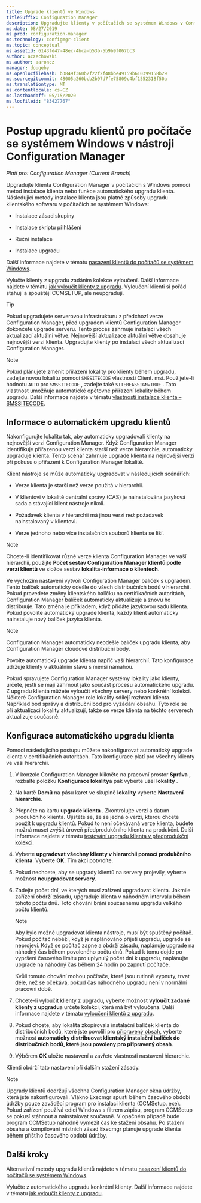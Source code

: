 ```yaml
---
title: Upgrade klientů ve Windows
titleSuffix: Configuration Manager
description: Upgradujte klienty v počítačích se systémem Windows v Configuration Manager.
ms.date: 08/27/2019
ms.prod: configuration-manager
ms.technology: configmgr-client
ms.topic: conceptual
ms.assetid: 6143fd47-48ec-4bca-b53b-5b9b9f067bc3
author: aczechowski
ms.author: aaroncz
manager: dougeby
ms.openlocfilehash: b3849f360b2f22f2f48bbe49159b610399158b29
ms.sourcegitcommit: 48005a260bcb2b97d7fe75809c4bf1552318f50a
ms.translationtype: MT
ms.contentlocale: cs-CZ
ms.lasthandoff: 05/15/2020
ms.locfileid: "83427767"
---
```

# <a name="how-to-upgrade-clients-for-windows-computers-in-configuration-manager"></a>Postup upgradu klientů pro počítače se systémem Windows v nástroji Configuration Manager

*Platí pro: Configuration Manager (Current Branch)*

Upgradujte klienta Configuration Manager v počítačích s Windows pomocí metod instalace klienta nebo funkce automatického upgradu klienta. Následující metody instalace klienta jsou platné způsoby upgradu klientského softwaru v počítačích se systémem Windows:  

- Instalace zásad skupiny  

- Instalace skriptu přihlášení  

- Ruční instalace  

- Instalace upgradu  

Další informace najdete v tématu [nasazení klientů do počítačů se systémem Windows](../../deploy/deploy-clients-to-windows-computers.md).

Vylučte klienty z upgradu zadáním kolekce vyloučení. Další informace najdete v tématu [jak vyloučit klienty z upgradu](exclude-clients-windows.md). Vyloučení klienti si pořád stahují a spouštějí CCMSETUP, ale neupgradují.

> [!TIP]  
> Pokud upgradujete serverovou infrastrukturu z předchozí verze Configuration Manager, před upgradem klientů Configuration Manager dokončete upgrade serveru. Tento proces zahrnuje instalaci všech aktualizací aktuální větve. Nejnovější aktualizace aktuální větve obsahuje nejnovější verzi klienta. Upgradujte klienty po instalaci všech aktualizací Configuration Manager.

> [!NOTE]
> Pokud plánujete změnit přiřazení lokality pro klienty během upgradu, zadejte novou lokalitu pomocí `SMSSITECODE` vlastnosti Client. msi. Použijete-li hodnotu `AUTO` pro `SMSSITECODE` , zadejte také `SITEREASSIGN=TRUE` . Tato vlastnost umožňuje automatické opětovné přiřazení lokality během upgradu. Další informace najdete v tématu [vlastnosti instalace klienta – SMSSITECODE](../../deploy/about-client-installation-properties.md#smssitecode).

## <a name="about-automatic-client-upgrade"></a><a name="bkmk_autoupdate"></a>Informace o automatickém upgradu klientů

Nakonfigurujte lokalitu tak, aby automaticky upgradovali klienty na nejnovější verzi Configuration Manager. Když Configuration Manager identifikuje přiřazenou verzi klienta starší než verze hierarchie, automaticky upgraduje klienta. Tento scénář zahrnuje upgrade klienta na nejnovější verzi při pokusu o přiřazení k Configuration Manager lokalitě.  

Klient nástroje se může automaticky upgradovat v následujících scénářích:  

- Verze klienta je starší než verze použitá v hierarchii.  

- V klientovi v lokalitě centrální správy (CAS) je nainstalována jazyková sada a stávající klient nástroje nikoli.  

- Požadavek klienta v hierarchii má jinou verzi než požadavek nainstalovaný v klientovi.  

- Verze jednoho nebo více instalačních souborů klienta se liší.  

> [!NOTE]  
> Chcete-li identifikovat různé verze klienta Configuration Manager ve vaší hierarchii, použijte **Počet sestav Configuration Manager klientů podle verzí klientů** ve složce sestav **lokalita-informace o klientech**.  

Ve výchozím nastavení vytvoří Configuration Manager balíček s upgradem. Tento balíček automaticky odešle do všech distribučních bodů v hierarchii. Pokud provedete změny klientského balíčku na certifikačních autoritách, Configuration Manager balíček automaticky aktualizuje a znovu ho distribuuje. Tato změna je příkladem, když přidáte jazykovou sadu klienta. Pokud povolíte automatický upgrade klienta, každý klient automaticky nainstaluje nový balíček jazyka klienta.

> [!NOTE]  
> Configuration Manager automaticky neodešle balíček upgradu klienta, aby Configuration Manager cloudové distribuční body.  

Povolte automatický upgrade klienta napříč vaší hierarchií. Tato konfigurace udržuje klienty v aktuálním stavu s menší námahou.  

Pokud spravujete Configuration Manager systémy lokality jako klienty, určete, jestli se mají zahrnout jako součást procesu automatického upgradu. Z upgradu klienta můžete vyloučit všechny servery nebo konkrétní kolekci. Některé Configuration Manager role lokality sdílejí rozhraní klienta. Například bod správy a distribuční bod pro vyžádání obsahu. Tyto role se při aktualizaci lokality aktualizují, takže se verze klienta na těchto serverech aktualizuje současně.

## <a name="configure-automatic-client-upgrade"></a><a name="bkmk_configure"></a>Konfigurace automatického upgradu klienta

Pomocí následujícího postupu můžete nakonfigurovat automatický upgrade klienta v certifikačních autoritách. Tato konfigurace platí pro všechny klienty ve vaší hierarchii.  

1. V konzole Configuration Manager klikněte na pracovní prostor **Správa** , rozbalte položku **Konfigurace lokality**a pak vyberte uzel **lokality** .  

1. Na kartě **Domů** na pásu karet ve skupině **lokality** vyberte **Nastavení hierarchie**.  

1. Přepněte na kartu **upgrade klienta** . Zkontrolujte verzi a datum produkčního klienta. Ujistěte se, že se jedná o verzi, kterou chcete použít k upgradu klientů. Pokud to není očekávaná verze klienta, budete možná muset zvýšit úroveň předprodukčního klienta na produkční. Další informace najdete v tématu [testování upgradu klienta v předprodukční kolekci](test-client-upgrades.md).  

1. Vyberte **upgradovat všechny klienty v hierarchii pomocí produkčního klienta**. Vyberte **OK**. Tím akci potvrdíte.  

1. Pokud nechcete, aby se upgrady klientů na servery projevily, vyberte možnost **neupgradovat servery**.  

1. Zadejte počet dní, ve kterých musí zařízení upgradovat klienta. Jakmile zařízení obdrží zásadu, upgraduje klienta v náhodném intervalu během tohoto počtu dnů. Toto chování brání současnému upgradu velkého počtu klientů.

    > [!NOTE]
    > Aby bylo možné upgradovat klienta nástroje, musí být spuštěný počítač. Pokud počítač neběží, když je naplánováno přijetí upgradu, upgrade se neprojeví. Když se počítač zapne a obdrží zásadu, naplánuje upgrade na náhodný čas během povoleného počtu dnů. Pokud k tomu dojde po vypršení časového limitu pro uplynulý počet dní k upgradu, naplánujte upgrade na náhodný čas během 24 hodin po zapnutí počítače.
    >
    > Kvůli tomuto chování mohou počítače, které jsou rutinně vypnuty, trvat déle, než se očekává, pokud čas náhodného upgradu není v normální pracovní době.

1. Chcete-li vyloučit klienty z upgradu, vyberte možnost **vyloučit zadané klienty z upgradu**a určete kolekci, která má být vyloučena. Další informace najdete v tématu [vyloučení klientů z upgradu](exclude-clients-windows.md).

1. Pokud chcete, aby lokalita zkopírovala instalační balíček klienta do distribučních bodů, které jste povolili pro [připravený obsah](../../../plan-design/hierarchy/manage-network-bandwidth.md#BKMK_PrestagingContent), vyberte možnost **automaticky distribuovat klientský instalační balíček do distribučních bodů, které jsou povoleny pro připravený obsah**.  

1. Výběrem **OK** uložte nastavení a zavřete vlastnosti nastavení hierarchie.

Klienti obdrží tato nastavení při dalším stažení zásady.

> [!NOTE]
> Upgrady klientů dodržují všechna Configuration Manager okna údržby, která jste nakonfigurovali. Vlákno Execmgr spustí během časového období údržby pouze zaváděcí program pro instalaci klienta (CCMSetup. exe). Pokud zařízení používá edici Windows s filtrem zápisu, program CCMSetup se pokusí stáhnout a nainstalovat současně. V opačném případě bude program CCMSetup náhodně vymezit čas ke stažení obsahu. Po stažení obsahu a kompilování místních zásad Execmgr plánuje upgrade klienta během příštího časového období údržby.<!-- SCCMDocs#896 -->

## <a name="next-steps"></a>Další kroky

Alternativní metody upgradu klientů najdete v tématu [nasazení klientů do počítačů se systémem Windows](../../deploy/deploy-clients-to-windows-computers.md).

Vylučte z automatického upgradu konkrétní klienty. Další informace najdete v tématu [jak vyloučit klienty z upgradu](exclude-clients-windows.md).
